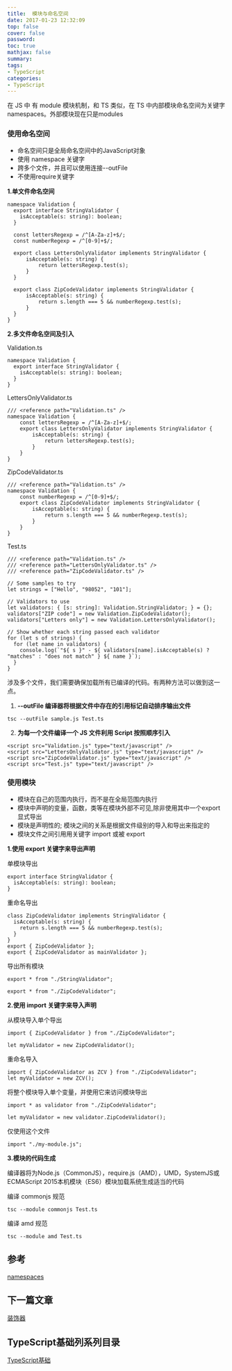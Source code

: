 ```yaml
---
title:  模块与命名空间
date: 2017-01-23 12:32:09
top: false
cover: false
password:
toc: true
mathjax: false
summary: 
tags:
- TypeScript
categories:
- TypeScript
---
```


在 JS 中 有 module 模块机制，和 TS 类似，在 TS 中内部模块命名空间为关键字namespaces。外部模块现在只是modules

### 使用命名空间 <br/>
- 命名空间只是全局命名空间中的JavaScript对象
- 使用 namespace 关键字
- 跨多个文件，并且可以使用连接--outFile
- 不使用require关键字

**1.单文件命名空间**
  ```
  namespace Validation {
    export interface StringValidator {
      isAcceptable(s: string): boolean;
    }

    const lettersRegexp = /^[A-Za-z]+$/;
    const numberRegexp = /^[0-9]+$/;

    export class LettersOnlyValidator implements StringValidator {
        isAcceptable(s: string) {
            return lettersRegexp.test(s);
        }
    }

    export class ZipCodeValidator implements StringValidator {
        isAcceptable(s: string) {
            return s.length === 5 && numberRegexp.test(s);
        }
    }
  }
  ```
**2.多文件命名空间及引入**

Validation.ts
```
namespace Validation {
  export interface StringValidator {
    isAcceptable(s: string): boolean;
  }
}
```

LettersOnlyValidator.ts
```
/// <reference path="Validation.ts" />
namespace Validation {
    const lettersRegexp = /^[A-Za-z]+$/;
    export class LettersOnlyValidator implements StringValidator {
        isAcceptable(s: string) {
            return lettersRegexp.test(s);
        }
    }
}
```
ZipCodeValidator.ts
```
/// <reference path="Validation.ts" />
namespace Validation {
    const numberRegexp = /^[0-9]+$/;
    export class ZipCodeValidator implements StringValidator {
        isAcceptable(s: string) {
            return s.length === 5 && numberRegexp.test(s);
        }
    }
}
```
Test.ts
```
/// <reference path="Validation.ts" />
/// <reference path="LettersOnlyValidator.ts" />
/// <reference path="ZipCodeValidator.ts" />

// Some samples to try
let strings = ["Hello", "98052", "101"];

// Validators to use
let validators: { [s: string]: Validation.StringValidator; } = {};
validators["ZIP code"] = new Validation.ZipCodeValidator();
validators["Letters only"] = new Validation.LettersOnlyValidator();

// Show whether each string passed each validator
for (let s of strings) {
  for (let name in validators) {
    console.log(`"${ s }" - ${ validators[name].isAcceptable(s) ? "matches" : "does not match" } ${ name }`);
  }
}
```

涉及多个文件，我们需要确保加载所有已编译的代码。有两种方法可以做到这一点。

1. **--outFile 编译器将根据文件中存在的引用标记自动排序输出文件**
  ```
  tsc --outFile sample.js Test.ts
  ```
2. **为每一个文件编译一个 JS 文件利用 Script 按照顺序引入**
  ```
  <script src="Validation.js" type="text/javascript" />
  <script src="LettersOnlyValidator.js" type="text/javascript" />
  <script src="ZipCodeValidator.js" type="text/javascript" />
  <script src="Test.js" type="text/javascript" />
  ```

### 使用模块 <br/>
- 模块在自己的范围内执行，而不是在全局范围内执行
- 模块中声明的变量，函数，类等在模块外部不可见,除非使用其中一个export显式导出
- 模块是声明性的; 模块之间的关系是根据文件级别的导入和导出来指定的
- 模块文件之间引用用关键字 import 或被 export

**1.使用 export 关键字来导出声明**

单模块导出
```
export interface StringValidator {
  isAcceptable(s: string): boolean;
}
```

重命名导出
```
class ZipCodeValidator implements StringValidator {
  isAcceptable(s: string) {
    return s.length === 5 && numberRegexp.test(s);
  }
}
export { ZipCodeValidator };
export { ZipCodeValidator as mainValidator };
```
导出所有模块
```
export * from "./StringValidator";

export * from "./ZipCodeValidator";
```

**2.使用 import 关键字来导入声明**

从模块导入单个导出
```
import { ZipCodeValidator } from "./ZipCodeValidator";

let myValidator = new ZipCodeValidator();
```

重命名导入
```
import { ZipCodeValidator as ZCV } from "./ZipCodeValidator";
let myValidator = new ZCV();
```

将整个模块导入单个变量，并使用它来访问模块导出
```
import * as validator from "./ZipCodeValidator";

let myValidator = new validator.ZipCodeValidator();
```

仅使用这个文件
```
import "./my-module.js";
```
**3.模块的代码生成**

编译器将为Node.js（CommonJS），require.js（AMD），UMD，SystemJS或ECMAScript 2015本机模块（ES6）模块加载系统生成适当的代码

编译 commonjs 规范
```
tsc --module commonjs Test.ts
```

编译 amd 规范
```
tsc --module amd Test.ts
```

## 参考
<a href='https://github.com/MarsPen/-notes-summary/blob/master/typescript/decorators.md'>namespaces</a>

## 下一篇文章
<a href='https://github.com/MarsPen/-notes-summary/blob/master/typescript/decorators.md'>装饰器</a>

## TypeScript基础列系列目录
<a href='https://github.com/MarsPen/-notes-summary/blob/master/typescript/index.md'>TypeScript基础</a>
